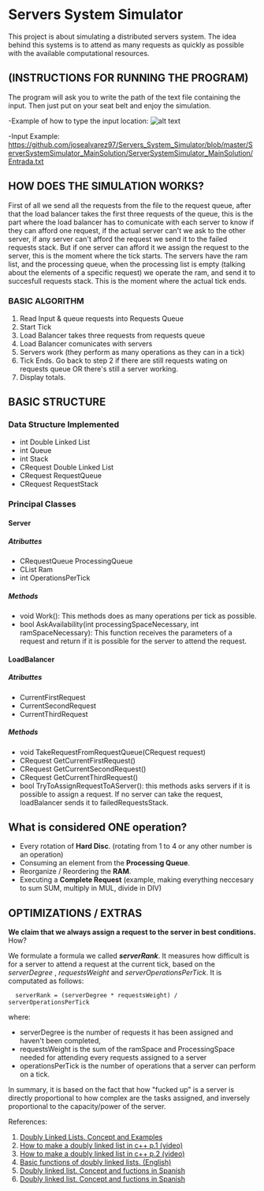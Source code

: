 # Servers System Simulator
This project is about simulating a distributed servers system. The idea behind this systems is to attend as many requests as quickly as possible with the available computational resources.

## (INSTRUCTIONS FOR RUNNING THE PROGRAM)
The program will ask you to write the path of the text file containing the input. Then just put on your seat belt and enjoy the simulation.

-Example of how to type the input location:
![alt text](https://github.com/josealvarez97/Servers_System_Simulator/blob/master/Sketch/Entrada.PNG)

-Input Example: https://github.com/josealvarez97/Servers_System_Simulator/blob/master/ServerSystemSimulator_MainSolution/ServerSystemSimulator_MainSolution/Entrada.txt

## HOW DOES THE SIMULATION WORKS?
First of all we send all the requests from the file to the request queue, after that the load balancer takes the first three requests of the queue, this is the part where the load balancer has to comunicate with each server to know if they can afford one request, if the actual server can't we ask to the other server, if any server can't afford the request we send it to the failed requests stack. But if one server can afford it we assign the request to the server, this is the moment where the tick starts. The servers have the ram list, and the processing queue, when the processing list is empty (talking about the elements of a specific request) we operate the ram, and send it to succesfull requests stack. This is the moment where the actual tick ends.

### BASIC ALGORITHM
1. Read Input & queue requests into Requests Queue
2. Start Tick
3. Load Balancer takes three requests from requests queue
4. Load Balancer comunicates with servers
5. Servers work (they perform as many operations as they can in a tick)
6. Tick Ends. Go back to step 2 if there are still requests wating on requests queue OR 
   there's still a server working.
7. Display totals.

## BASIC STRUCTURE
### Data Structure Implemented
- int Double Linked List
- int Queue
- int Stack
- CRequest Double Linked List
- CRequest RequestQueue
- CRequest RequestStack

### Principal Classes 
#### Server
##### Atributtes
- CRequestQueue ProcessingQueue
- CList Ram
- int OperationsPerTick

##### Methods
- void Work(): This methods does as many operations per tick as possible.
- bool AskAvailability(int processingSpaceNecessary, int ramSpaceNecessary): This function receives the parameters
  of a request and return if it is possible for the server to attend the request.

#### LoadBalancer
##### Atributtes
- CurrentFirstRequest
- CurrentSecondRequest
- CurrentThirdRequest

##### Methods
- void TakeRequestFromRequestQueue(CRequest request)
- CRequest GetCurrentFirstRequest()
- CRequest GetCurrentSecondRequest()
- CRequest GetCurrentThirdRequest()
- bool TryToAssignRequestToAServer(): this methods asks servers if it is possible
  to assign a request. If no server can take the request, loadBalancer sends it to
  failedRequestsStack.

## What is considered **ONE** operation?
- Every rotation of **Hard Disc**. (rotating from 1 to 4 or any other number is an operation)
- Consuming an element from the **Processing Queue**.
- Reorganize / Reordering the **RAM**.
- Executing a **Complete Request** (example, making everything neccesary to sum SUM, multiply in MUL, divide in DIV)


## OPTIMIZATIONS / EXTRAS

**We claim that we always assign a request to the server in best conditions.**
How?

We formulate a formula we called ***serverRank***. It measures how difficult is for a server to attend a request at the current tick, based on the *serverDegree* , *requestsWeight* and *serverOperationsPerTick*. It is computated as follows:

      serverRank = (serverDegree * requestsWeight) / serverOperationsPerTick

where:
- serverDegree is the number of requests it has been assigned and haven't been completed,
- requestsWeight is the sum of the ramSpace and ProcessingSpace needed for attending every requests assigned to a server
- operationsPerTick is the number of operations that a server can perform on a tick.

In summary, it is based on the fact that how "fucked up" is a server is directly proportional to how complex are the tasks assigned, and inversely proportional to the capacity/power of the server.



References:

1. [Doubly Linked Lists. Concept and Examples](http://es.ccm.net/faq/2872-listas-doblemente-enlazadas)
2. [How to make a doubly linked list in c++ p.1 (video)](https://www.youtube.com/watch?v=YJRRpXYldVQ)
3. [How to make a doubly linked list in c++ p.2 (video)](https://www.youtube.com/watch?v=5s0x8bc9DvQ)
4. [Basic functions of doubly linked lists. (English)](https://www.tutorialspoint.com/data_structures_algorithms/doubly_linked_list_algorithm.htm)
5. [Doubly linked list. Concept and fuctions in Spanish](http://c.conclase.net/edd/?cap=005)
6. [Doubly linked list. Concept and fuctions in Spanish](http://c.conclase.net/edd/?cap=005)
